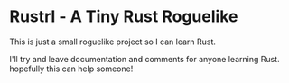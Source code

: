# Rustrl - A Tiny Rust Roguelike

This is just a small roguelike project so I can learn Rust. 

I'll try and leave documentation and comments for anyone learning Rust. hopefully this can help someone!